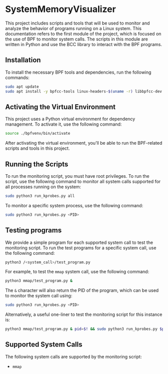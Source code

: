 # SystemMemoryVisualizer

This project includes scripts and tools that will be used to monitor and analyze the behavior of programs running on a Linux system. 
This documentation refers to the first module of the project, which is focused on the use of BPF to monitor system calls.
The scripts in this module are written in Python and use the BCC library to interact with the BPF programs.

## Installation
To install the necessary BPF tools and dependencies, run the following commands:

```bash
sudo apt update                                              
sudo apt install -y bpfcc-tools linux-headers-$(uname -r) libbpfcc-dev libbpfcc libelf-dev python3-bpfcc
```

## Activating the Virtual Environment

This project uses a Python virtual environment for dependency management. To activate it, use the following command:

```bash
source ./bpfvenv/bin/activate
```

After activating the virtual environment, you’ll be able to run the BPF-related scripts and tools in this project.


## Running the Scripts

To run the monitoring script, you must have root privileges. To run the script, use the following command to monitor all system calls supported for all processes running on the system:

```bash
sudo python3 run_kprobes.py all 
```

To monitor a specific system process, use the following command:

```bash
sudo python3 run_kprobes.py <PID>
```

## Testing programs

We provide a simple program for each supported system call to test the monitoring script. To run the test programs for a specific system call, use the following command:

```bash
python3 /<system_call>/test_program.py
```

For example, to test the `mmap` system call, use the following command:

```bash
python3 mmap/test_program.py & 
```

The `&` character will also return the PID of the program, which can be used to monitor the system call using: 
    
```bash
sudo python3 run_kprobes.py <PID>
```

Alternatively, a useful one-liner to test the monitoring script for this instance is:

```bash
python3 mmap/test_program.py & pid=$! && sudo python3 run_kprobes.py $pid
```

## Supported System Calls

The following system calls are supported by the monitoring script:
- `mmap`